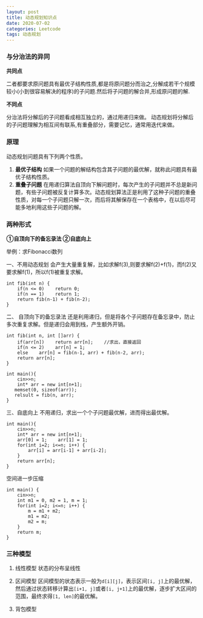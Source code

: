 ```yaml
---
layout: post
title: 动态规划知识点
date: 2020-07-02 
categories: Leetcode
tags: 动态规划
---
```


### 与分治法的异同
**共同点**

二者都要求原问题具有最优子结构性质,都是将原问题分而治之,分解成若干个规模较小(小到很容易解决的程序)的子问题.然后将子问题的解合并,形成原问题的解.

**不同点**

分治法将分解后的子问题看成相互独立的，通过用递归来做。
动态规划将分解后的子问题理解为相互间有联系,有重叠部分，需要记忆，通常用迭代来做。

### 原理
动态规划问题具有下列两个性质。
1. **最优子结构** 
如果一个问题的解结构包含其子问题的最优解，就称此问题具有最优子结构性质。
2. **重叠子问题** 
在用递归算法自顶向下解问题时，每次产生的子问题并不总是新问题，有些子问题被反复计算多次。动态规划算法正是利用了这种子问题的重叠性质，对每一个子问题只解一次，而后将其解保存在一个表格中，在以后尽可能多地利用这些子问题的解。

### 两种形式
**①自顶向下的备忘录法  ②自底向上**

举例：求Fibonacci数列

一、不用动态规划 
会产生大量重复解，比如求解f(3),则要求解f(2)+f(1)，而f(2)又要求解f(1)，所以f(1)被重复求解。
```
int fib(int n) {
    if(n <= 0)    return 0;
    if(n == 1)    return 1;
    return fib(n-1) + fib(n-2);
}
```

二、 自顶向下的备忘录法 
还是利用递归，但是将各个子问题存在备忘录中，防止多次重复求解。但是递归会用到栈，产生额外开销。
```
int fib(int n, int []arr) {
    if(arr[n])    return arr[n];    //求出，直接返回
    if(n <= 2)    arr[n] = 1;
    else    arr[n] = fib(n-1, arr) + fib(n-2, arr);
    return arr[n];
}

int main(){
    cin>>n;
    int* arr = new int[n+1];
   memset(0, sizeof(arr));
   relsult = fib(n, arr);
}
```

三、自底向上
不用递归，求出一个个子问题最优解，进而得出最优解。
```
int main(){
    cin>>n;
    int* arr = new int[n+1];
    arr[0] = 1;    arr[1] = 1;
    for(int i=2; i<=n; i++) {
        arr[i] = arr[i-1] + arr[i-2];
    }
    return arr[n];
}
```

空间进一步压缩

```
int main() {
    cin>>n;
    int m1 = 0, m2 = 1, m = 1;
    for(int i=2; i<=n; i++) {
        m = m1 + m2;
        m1 = m2;
        m2 = m;
    }
    return m;
}
```

### 三种模型
1. 线性模型     状态的分布呈线性

2. 区间模型 
区间模型的状态表示一般为`d[i][j]`，表示区间`[i, j]`上的最优解，然后通过状态转移计算出`[i+1, j]`或者`[i, j+1]`上的最优解，逐步扩大区间的范围，最终求得`[1, len]`的最优解。

3. 背包模型